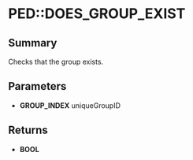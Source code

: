# PED::DOES_GROUP_EXIST

## Summary
Checks that the group exists.

## Parameters
* **GROUP_INDEX** uniqueGroupID

## Returns
* **BOOL**